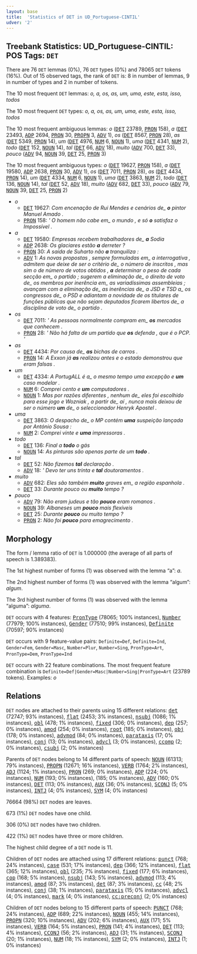 ```yaml
---
layout: base
title:  'Statistics of DET in UD_Portuguese-CINTIL'
udver: '2'
---
```


## Treebank Statistics: UD_Portuguese-CINTIL: POS Tags: `DET`

There are 76 `DET` lemmas (0%), 76 `DET` types (0%) and 78065 `DET` tokens (16%).
Out of 15 observed tags, the rank of `DET` is: 8 in number of lemmas, 9 in number of types and 2 in number of tokens.

The 10 most frequent `DET` lemmas: <em>o, a, os, as, um, uma, este, esta, isso, todos</em>

The 10 most frequent `DET` types:  <em>o, a, os, as, um, uma, este, esta, isso, todos</em>

The 10 most frequent ambiguous lemmas: <em>o</em> (<tt><a href="pt_cintil-pos-DET.html">DET</a></tt> 23789, <tt><a href="pt_cintil-pos-PRON.html">PRON</a></tt> 158), <em>a</em> (<tt><a href="pt_cintil-pos-DET.html">DET</a></tt> 23493, <tt><a href="pt_cintil-pos-ADP.html">ADP</a></tt> 2694, <tt><a href="pt_cintil-pos-PRON.html">PRON</a></tt> 30, <tt><a href="pt_cintil-pos-PROPN.html">PROPN</a></tt> 3, <tt><a href="pt_cintil-pos-ADV.html">ADV</a></tt> 1), <em>os</em> (<tt><a href="pt_cintil-pos-DET.html">DET</a></tt> 8567, <tt><a href="pt_cintil-pos-PRON.html">PRON</a></tt> 28), <em>as</em> (<tt><a href="pt_cintil-pos-DET.html">DET</a></tt> 5349, <tt><a href="pt_cintil-pos-PRON.html">PRON</a></tt> 14), <em>um</em> (<tt><a href="pt_cintil-pos-DET.html">DET</a></tt> 4976, <tt><a href="pt_cintil-pos-NUM.html">NUM</a></tt> 6, <tt><a href="pt_cintil-pos-NOUN.html">NOUN</a></tt> 1), <em>uma</em> (<tt><a href="pt_cintil-pos-DET.html">DET</a></tt> 4341, <tt><a href="pt_cintil-pos-NUM.html">NUM</a></tt> 2), <em>todo</em> (<tt><a href="pt_cintil-pos-DET.html">DET</a></tt> 152, <tt><a href="pt_cintil-pos-NOUN.html">NOUN</a></tt> 14), <em>tal</em> (<tt><a href="pt_cintil-pos-DET.html">DET</a></tt> 66, <tt><a href="pt_cintil-pos-ADV.html">ADV</a></tt> 18), <em>muito</em> (<tt><a href="pt_cintil-pos-ADV.html">ADV</a></tt> 700, <tt><a href="pt_cintil-pos-DET.html">DET</a></tt> 33), <em>pouco</em> (<tt><a href="pt_cintil-pos-ADV.html">ADV</a></tt> 94, <tt><a href="pt_cintil-pos-NOUN.html">NOUN</a></tt> 39, <tt><a href="pt_cintil-pos-DET.html">DET</a></tt> 25, <tt><a href="pt_cintil-pos-PRON.html">PRON</a></tt> 3)

The 10 most frequent ambiguous types:  <em>o</em> (<tt><a href="pt_cintil-pos-DET.html">DET</a></tt> 19627, <tt><a href="pt_cintil-pos-PRON.html">PRON</a></tt> 158), <em>a</em> (<tt><a href="pt_cintil-pos-DET.html">DET</a></tt> 19580, <tt><a href="pt_cintil-pos-ADP.html">ADP</a></tt> 2638, <tt><a href="pt_cintil-pos-PRON.html">PRON</a></tt> 30, <tt><a href="pt_cintil-pos-ADV.html">ADV</a></tt> 1), <em>os</em> (<tt><a href="pt_cintil-pos-DET.html">DET</a></tt> 7011, <tt><a href="pt_cintil-pos-PRON.html">PRON</a></tt> 28), <em>as</em> (<tt><a href="pt_cintil-pos-DET.html">DET</a></tt> 4434, <tt><a href="pt_cintil-pos-PRON.html">PRON</a></tt> 14), <em>um</em> (<tt><a href="pt_cintil-pos-DET.html">DET</a></tt> 4334, <tt><a href="pt_cintil-pos-NUM.html">NUM</a></tt> 6, <tt><a href="pt_cintil-pos-NOUN.html">NOUN</a></tt> 1), <em>uma</em> (<tt><a href="pt_cintil-pos-DET.html">DET</a></tt> 3863, <tt><a href="pt_cintil-pos-NUM.html">NUM</a></tt> 2), <em>todo</em> (<tt><a href="pt_cintil-pos-DET.html">DET</a></tt> 136, <tt><a href="pt_cintil-pos-NOUN.html">NOUN</a></tt> 14), <em>tal</em> (<tt><a href="pt_cintil-pos-DET.html">DET</a></tt> 52, <tt><a href="pt_cintil-pos-ADV.html">ADV</a></tt> 18), <em>muito</em> (<tt><a href="pt_cintil-pos-ADV.html">ADV</a></tt> 682, <tt><a href="pt_cintil-pos-DET.html">DET</a></tt> 33), <em>pouco</em> (<tt><a href="pt_cintil-pos-ADV.html">ADV</a></tt> 79, <tt><a href="pt_cintil-pos-NOUN.html">NOUN</a></tt> 39, <tt><a href="pt_cintil-pos-DET.html">DET</a></tt> 25, <tt><a href="pt_cintil-pos-PRON.html">PRON</a></tt> 2)


* <em>o</em>
  * <tt><a href="pt_cintil-pos-DET.html">DET</a></tt> 19627: <em>Com encenação de Rui Mendes e cenários de_ <b>o</b> pintor Manuel Amado .</em>
  * <tt><a href="pt_cintil-pos-PRON.html">PRON</a></tt> 158: <em>' O homem não cabe em_ o mundo , e só <b>o</b> satisfaz o Impossível .</em>
* <em>a</em>
  * <tt><a href="pt_cintil-pos-DET.html">DET</a></tt> 19580: <em>Empresas recebem trabalhadores de_ <b>a</b> Sodia</em>
  * <tt><a href="pt_cintil-pos-ADP.html">ADP</a></tt> 2638: <em>Os glaciares estão <b>a</b> derreter ?</em>
  * <tt><a href="pt_cintil-pos-PRON.html">PRON</a></tt> 30: <em>A saída de Suharto não <b>a</b> tranquiliza :</em>
  * <tt><a href="pt_cintil-pos-ADV.html">ADV</a></tt> 1: <em>As novas propostas , sempre formuladas em_ a interrogativa , admitem que deixe de ser o critério de_ o número de inscritos , mas sim o de número de votos obtidos , <b>a</b> determinar o peso de cada secção em_ o partido ; sugerem a eliminação de_ o direito de voto de_ os membros por inerência em_ as variadíssimas assembleias ; avançam com a eliminação de_ as inerências de_ a JSD e TSD a_ os congressos de_ o PSD e adiantam a novidade de os titulares de funções públicas que não sejam deputados ficarem libertos de_ a disciplina de voto de_ o partido .</em>
* <em>os</em>
  * <tt><a href="pt_cintil-pos-DET.html">DET</a></tt> 7011: <em>' As pessoas normalmente compram em_ <b>os</b> mercados que conhecem .</em>
  * <tt><a href="pt_cintil-pos-PRON.html">PRON</a></tt> 28: <em>' Não há falta de um partido que <b>os</b> defenda , que é o PCP. '</em>
* <em>as</em>
  * <tt><a href="pt_cintil-pos-DET.html">DET</a></tt> 4434: <em>Por causa de_ <b>as</b> bichas de carros .</em>
  * <tt><a href="pt_cintil-pos-PRON.html">PRON</a></tt> 14: <em>A Exxon já <b>as</b> realizou antes e o estado demonstrou que eram falsas .</em>
* <em>um</em>
  * <tt><a href="pt_cintil-pos-DET.html">DET</a></tt> 4334: <em>A PortugALL é a_ o mesmo tempo uma excepção e <b>um</b> caso modelar .</em>
  * <tt><a href="pt_cintil-pos-NUM.html">NUM</a></tt> 6: <em>Comprei cento e <b>um</b> computadores .</em>
  * <tt><a href="pt_cintil-pos-NOUN.html">NOUN</a></tt> 1: <em>Mas por razões diferentes , nenhum de_ eles foi escolhido para esse jogo e Wozniak , a partir de_ aí , nunca mais deixou de ser o número <b>um</b> de_ o seleccionador Henryk Apostel .</em>
* <em>uma</em>
  * <tt><a href="pt_cintil-pos-DET.html">DET</a></tt> 3863: <em>O despacho de_ o MP contém <b>uma</b> suspeição lançada por António Sousa :</em>
  * <tt><a href="pt_cintil-pos-NUM.html">NUM</a></tt> 2: <em>Comprei vinte e <b>uma</b> impressoras .</em>
* <em>todo</em>
  * <tt><a href="pt_cintil-pos-DET.html">DET</a></tt> 136: <em>Final a <b>todo</b> o gás</em>
  * <tt><a href="pt_cintil-pos-NOUN.html">NOUN</a></tt> 14: <em>As pinturas são apenas parte de um <b>todo</b> .</em>
* <em>tal</em>
  * <tt><a href="pt_cintil-pos-DET.html">DET</a></tt> 52: <em>Não fizemos <b>tal</b> declaração .</em>
  * <tt><a href="pt_cintil-pos-ADV.html">ADV</a></tt> 18: <em>' Devo ter uns trinta e <b>tal</b> doutoramentos .</em>
* <em>muito</em>
  * <tt><a href="pt_cintil-pos-ADV.html">ADV</a></tt> 682: <em>Eles são também <b>muito</b> graves em_ a região espanhola .</em>
  * <tt><a href="pt_cintil-pos-DET.html">DET</a></tt> 33: <em>Durante pouco ou <b>muito</b> tempo ?</em>
* <em>pouco</em>
  * <tt><a href="pt_cintil-pos-ADV.html">ADV</a></tt> 79: <em>Não eram judeus e tão <b>pouco</b> eram romanos .</em>
  * <tt><a href="pt_cintil-pos-NOUN.html">NOUN</a></tt> 39: <em>Albaneses um <b>pouco</b> mais flexíveis</em>
  * <tt><a href="pt_cintil-pos-DET.html">DET</a></tt> 25: <em>Durante <b>pouco</b> ou muito tempo ?</em>
  * <tt><a href="pt_cintil-pos-PRON.html">PRON</a></tt> 2: <em>Não foi <b>pouco</b> para emagrecimento .</em>

## Morphology

The form / lemma ratio of `DET` is 1.000000 (the average of all parts of speech is 1.389383).

The 1st highest number of forms (1) was observed with the lemma “a”: <em>a</em>.

The 2nd highest number of forms (1) was observed with the lemma “algum”: <em>algum</em>.

The 3rd highest number of forms (1) was observed with the lemma “alguma”: <em>alguma</em>.

`DET` occurs with 4 features: <tt><a href="pt_cintil-feat-PronType.html">PronType</a></tt> (78065; 100% instances), <tt><a href="pt_cintil-feat-Number.html">Number</a></tt> (77979; 100% instances), <tt><a href="pt_cintil-feat-Gender.html">Gender</a></tt> (77510; 99% instances), <tt><a href="pt_cintil-feat-Definite.html">Definite</a></tt> (70597; 90% instances)

`DET` occurs with 9 feature-value pairs: `Definite=Def`, `Definite=Ind`, `Gender=Fem`, `Gender=Masc`, `Number=Plur`, `Number=Sing`, `PronType=Art`, `PronType=Dem`, `PronType=Ind`

`DET` occurs with 22 feature combinations.
The most frequent feature combination is `Definite=Def|Gender=Masc|Number=Sing|PronType=Art` (23789 tokens).
Examples: <em>o</em>


## Relations

`DET` nodes are attached to their parents using 15 different relations: <tt><a href="pt_cintil-dep-det.html">det</a></tt> (72747; 93% instances), <tt><a href="pt_cintil-dep-flat.html">flat</a></tt> (2453; 3% instances), <tt><a href="pt_cintil-dep-nsubj.html">nsubj</a></tt> (1086; 1% instances), <tt><a href="pt_cintil-dep-obl.html">obl</a></tt> (478; 1% instances), <tt><a href="pt_cintil-dep-fixed.html">fixed</a></tt> (306; 0% instances), <tt><a href="pt_cintil-dep-dep.html">dep</a></tt> (257; 0% instances), <tt><a href="pt_cintil-dep-amod.html">amod</a></tt> (254; 0% instances), <tt><a href="pt_cintil-dep-root.html">root</a></tt> (185; 0% instances), <tt><a href="pt_cintil-dep-obj.html">obj</a></tt> (178; 0% instances), <tt><a href="pt_cintil-dep-advmod.html">advmod</a></tt> (84; 0% instances), <tt><a href="pt_cintil-dep-parataxis.html">parataxis</a></tt> (17; 0% instances), <tt><a href="pt_cintil-dep-conj.html">conj</a></tt> (13; 0% instances), <tt><a href="pt_cintil-dep-advcl.html">advcl</a></tt> (3; 0% instances), <tt><a href="pt_cintil-dep-ccomp.html">ccomp</a></tt> (2; 0% instances), <tt><a href="pt_cintil-dep-csubj.html">csubj</a></tt> (2; 0% instances)

Parents of `DET` nodes belong to 14 different parts of speech: <tt><a href="pt_cintil-pos-NOUN.html">NOUN</a></tt> (61313; 79% instances), <tt><a href="pt_cintil-pos-PROPN.html">PROPN</a></tt> (12671; 16% instances), <tt><a href="pt_cintil-pos-VERB.html">VERB</a></tt> (1764; 2% instances), <tt><a href="pt_cintil-pos-ADJ.html">ADJ</a></tt> (1124; 1% instances), <tt><a href="pt_cintil-pos-PRON.html">PRON</a></tt> (269; 0% instances), <tt><a href="pt_cintil-pos-ADP.html">ADP</a></tt> (224; 0% instances), <tt><a href="pt_cintil-pos-NUM.html">NUM</a></tt> (193; 0% instances),  (185; 0% instances), <tt><a href="pt_cintil-pos-ADV.html">ADV</a></tt> (160; 0% instances), <tt><a href="pt_cintil-pos-DET.html">DET</a></tt> (113; 0% instances), <tt><a href="pt_cintil-pos-AUX.html">AUX</a></tt> (36; 0% instances), <tt><a href="pt_cintil-pos-SCONJ.html">SCONJ</a></tt> (5; 0% instances), <tt><a href="pt_cintil-pos-INTJ.html">INTJ</a></tt> (4; 0% instances), <tt><a href="pt_cintil-pos-SYM.html">SYM</a></tt> (4; 0% instances)

76664 (98%) `DET` nodes are leaves.

673 (1%) `DET` nodes have one child.

306 (0%) `DET` nodes have two children.

422 (1%) `DET` nodes have three or more children.

The highest child degree of a `DET` node is 11.

Children of `DET` nodes are attached using 17 different relations: <tt><a href="pt_cintil-dep-punct.html">punct</a></tt> (768; 24% instances), <tt><a href="pt_cintil-dep-case.html">case</a></tt> (531; 17% instances), <tt><a href="pt_cintil-dep-dep.html">dep</a></tt> (366; 12% instances), <tt><a href="pt_cintil-dep-flat.html">flat</a></tt> (365; 12% instances), <tt><a href="pt_cintil-dep-obl.html">obl</a></tt> (235; 7% instances), <tt><a href="pt_cintil-dep-fixed.html">fixed</a></tt> (177; 6% instances), <tt><a href="pt_cintil-dep-cop.html">cop</a></tt> (168; 5% instances), <tt><a href="pt_cintil-dep-nsubj.html">nsubj</a></tt> (143; 5% instances), <tt><a href="pt_cintil-dep-advmod.html">advmod</a></tt> (113; 4% instances), <tt><a href="pt_cintil-dep-amod.html">amod</a></tt> (87; 3% instances), <tt><a href="pt_cintil-dep-det.html">det</a></tt> (87; 3% instances), <tt><a href="pt_cintil-dep-cc.html">cc</a></tt> (48; 2% instances), <tt><a href="pt_cintil-dep-conj.html">conj</a></tt> (38; 1% instances), <tt><a href="pt_cintil-dep-parataxis.html">parataxis</a></tt> (15; 0% instances), <tt><a href="pt_cintil-dep-advcl.html">advcl</a></tt> (4; 0% instances), <tt><a href="pt_cintil-dep-mark.html">mark</a></tt> (4; 0% instances), <tt><a href="pt_cintil-dep-cc-preconj.html">cc:preconj</a></tt> (2; 0% instances)

Children of `DET` nodes belong to 15 different parts of speech: <tt><a href="pt_cintil-pos-PUNCT.html">PUNCT</a></tt> (768; 24% instances), <tt><a href="pt_cintil-pos-ADP.html">ADP</a></tt> (689; 22% instances), <tt><a href="pt_cintil-pos-NOUN.html">NOUN</a></tt> (455; 14% instances), <tt><a href="pt_cintil-pos-PROPN.html">PROPN</a></tt> (320; 10% instances), <tt><a href="pt_cintil-pos-ADV.html">ADV</a></tt> (202; 6% instances), <tt><a href="pt_cintil-pos-AUX.html">AUX</a></tt> (171; 5% instances), <tt><a href="pt_cintil-pos-VERB.html">VERB</a></tt> (164; 5% instances), <tt><a href="pt_cintil-pos-PRON.html">PRON</a></tt> (141; 4% instances), <tt><a href="pt_cintil-pos-DET.html">DET</a></tt> (113; 4% instances), <tt><a href="pt_cintil-pos-CCONJ.html">CCONJ</a></tt> (56; 2% instances), <tt><a href="pt_cintil-pos-ADJ.html">ADJ</a></tt> (31; 1% instances), <tt><a href="pt_cintil-pos-SCONJ.html">SCONJ</a></tt> (20; 1% instances), <tt><a href="pt_cintil-pos-NUM.html">NUM</a></tt> (18; 1% instances), <tt><a href="pt_cintil-pos-SYM.html">SYM</a></tt> (2; 0% instances), <tt><a href="pt_cintil-pos-INTJ.html">INTJ</a></tt> (1; 0% instances)

